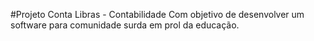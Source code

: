 #Projeto Conta Libras - Contabilidade 
Com objetivo de desenvolver um software para comunidade surda em prol da educação.
